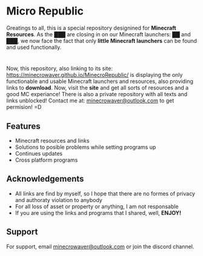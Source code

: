
# Micro Republic

Greatings to all, this is a special repository designined for **Minecraft** **Resources**. As the ███ are closing in on our Minecraft launchers: ██ and ███, we now face the fact that only **little Minecraft launchers** can be found and used functionally. 
#
Now, this repository, also linking to its site: https://minecrowaver.github.io/MinecroRepublic/ is displaying the only functionable and usable Minecraft launchers and resources, also providing links to **download**. Now, visit the **site** and get all sorts of resources and a good MC experiance! There is also a private repository with all texts and links unblocked! Contact me at: minecrowaver@outlook.com to get permision! =D

## Features

- Minecraft resources and links
- Solutions to posible problems while setting programs up
- Continues updates
- Cross platform programs

## Acknowledgements

- All links are find by myself, so I hope that there are no formes of privacy and authoraty violation to anybody
- For all loss of asset or property or anything, I am not responsable
- If you are using the links and programs that I shared, well, **ENJOY!**
## Support

For support, email minecrowaver@outlook.com or join the discord channel.


